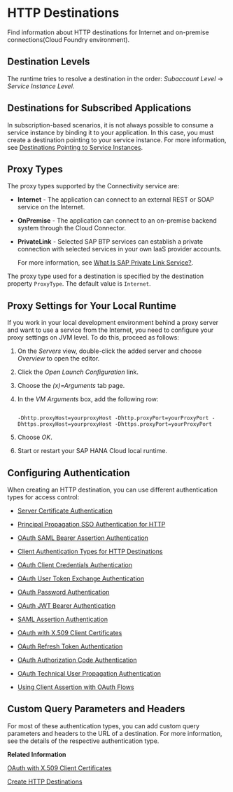 <!-- loio42a0e6b966924f2e902090bdf435e1b2 -->

# HTTP Destinations

Find information about HTTP destinations for Internet and on-premise connections\(Cloud Foundry environment\).



<a name="loio42a0e6b966924f2e902090bdf435e1b2__section_N10024_N10011_N10001"/>

## Destination Levels

The runtime tries to resolve a destination in the order: *Subaccount Level* → *Service Instance Level*.



<a name="loio42a0e6b966924f2e902090bdf435e1b2__section_ojj_f1p_slb"/>

## Destinations for Subscribed Applications

In subscription-based scenarios, it is not always possible to consume a service instance by binding it to your application. In this case, you must create a destination pointing to your service instance. For more information, see [Destinations Pointing to Service Instances](destinations-pointing-to-service-instances-685f383.md).



<a name="loio42a0e6b966924f2e902090bdf435e1b2__section_34CAB926317746379CFEDF0DC89F0242"/>

## Proxy Types

The proxy types supported by the Connectivity service are:

-   **Internet** - The application can connect to an external REST or SOAP service on the Internet.
-   **OnPremise** - The application can connect to an on-premise backend system through the Cloud Connector.
-   **PrivateLink** - Selected SAP BTP services can establish a private connection with selected services in your own IaaS provider accounts.

    For more information, see [What Is SAP Private Link Service?](https://help.sap.com/docs/private-link/private-link1/what-is-sap-private-link-service?version=CLOUD).


The proxy type used for a destination is specified by the destination property `ProxyType`. The default value is `Internet`.



<a name="loio42a0e6b966924f2e902090bdf435e1b2__section_38788239B8A74BBA8024B6F5CE821225"/>

## Proxy Settings for Your Local Runtime

If you work in your local development environment behind a proxy server and want to use a service from the Internet, you need to configure your proxy settings on JVM level. To do this, proceed as follows:

1.  On the *Servers* view, double-click the added server and choose *Overview* to open the editor.
2.  Click the *Open Launch Configuration* link.
3.  Choose the *\(x\)=Arguments* tab page.
4.  In the *VM Arguments* box, add the following row:

    ```
    
    -Dhttp.proxyHost=yourproxyHost -Dhttp.proxyPort=yourProxyPort -Dhttps.proxyHost=yourproxyHost -Dhttps.proxyPort=yourProxyPort
    
    ```

5.  Choose *OK*.
6.  Start or restart your SAP HANA Cloud local runtime.





<a name="loio42a0e6b966924f2e902090bdf435e1b2__config"/>

## Configuring Authentication

When creating an HTTP destination, you can use different authentication types for access control:

-   [Server Certificate Authentication](server-certificate-authentication-e75d7f1.md)

-   [Principal Propagation SSO Authentication for HTTP](principal-propagation-sso-authentication-for-http-73194cc.md)

-   [OAuth SAML Bearer Assertion Authentication](oauth-saml-bearer-assertion-authentication-c69ea6a.md)

-   [Client Authentication Types for HTTP Destinations](client-authentication-types-for-http-destinations-4e13a04.md)

-   [OAuth Client Credentials Authentication](oauth-client-credentials-authentication-4e1d742.md)

-   [OAuth User Token Exchange Authentication](oauth-user-token-exchange-authentication-e3c333f.md)
-   [OAuth Password Authentication](oauth-password-authentication-452357c.md)
-   [OAuth JWT Bearer Authentication](oauth-jwt-bearer-authentication-283cd2d.md)
-   [SAML Assertion Authentication](saml-assertion-authentication-d81e168.md)
-   [OAuth with X.509 Client Certificates](oauth-with-x-509-client-certificates-2c162aa.md)
-   [OAuth Refresh Token Authentication](oauth-refresh-token-authentication-bff0136.md)
-   [OAuth Authorization Code Authentication](oauth-authorization-code-authentication-9f634f6.md)
-   [OAuth Technical User Propagation Authentication](oauth-technical-user-propagation-authentication-8634e21.md)
-   [Using Client Assertion with OAuth Flows](using-client-assertion-with-oauth-flows-789acee.md)



<a name="loio42a0e6b966924f2e902090bdf435e1b2__section_fgp_jxc_cvb"/>

## Custom Query Parameters and Headers

For most of these authentication types, you can add custom query parameters and headers to the URL of a destination. For more information, see the details of the respective authentication type.

**Related Information**  


[OAuth with X.509 Client Certificates](oauth-with-x-509-client-certificates-2c162aa.md "Use an X.509 certificate instead of a secret to authenticate against the authentication server.")

[Create HTTP Destinations](create-http-destinations-783fa1c.md "Create HTTP destinations in the Destinations editor (SAP BTP cockpit).")

